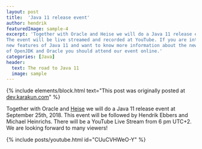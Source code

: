 ```yaml
---
layout: post
title:  'Java 11 release event'
author: hendrik
featuredImage: sample-4
excerpt: 'Together with Oracle and Heise we will do a Java 11 release event.
The event will be live streamed and recorded at YouTube. If you are interested in the
new features of Java 11 and want to know more information about the new roadmap
of OpenJDK and Oracle you should attend our event online.'
categories: [Java]
header:
  text: The road to Java 11
  image: sample
---
```

{% include elements/block.html text="This post was originally posted at [dev.karakun.com](https://dev.karakun.com)" %}

Together with Oracle and [Heise](https://www.heise.de/developer/meldung/Jetzt-vormerken-Launch-Event-zu-Java-11-4168709.html) we will do a Java 11 release event at September 25th, 2018. This event will be followed by Hendrik Ebbers and Michael Heinrichs. There will be a YouTube Live Stream from 6 pm UTC+2. We are looking forward to many viewers!

{% include posts/youtube.html id="CUuCVHWeO-Y" %}
